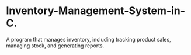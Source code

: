 # Inventory-Management-System-in-C.
 A program that manages inventory, including tracking product sales, managing stock, and generating reports.
